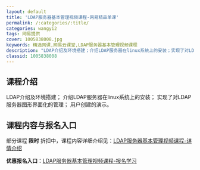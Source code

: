 ```yaml
---
layout: default
title: 'LDAP服务器基本管理视频课程-网易精品单课'
permalink: /:categories/:title/
categories: wangyi2
tags: 网易提供
cover: 1005838008.jpg
keywords: 精选网课,网易云课堂,LDAP服务器基本管理视频课程
description: "LDAP介绍及环境搭建；介绍LDAP服务器在linux系统上的安装；实现了对LDAP服务器图形界面化的管理；用户创建的演示。LDAP服务器基本管理视频课程"
classid: 1005838008
---
```


## 课程介绍

LDAP介绍及环境搭建；
介绍LDAP服务器在linux系统上的安装；
实现了对LDAP服务器图形界面化的管理；
用户创建的演示。

## 课程内容与报名入口

部分课程 **限时** 折扣中，课程内容详细介绍见：[LDAP服务器基本管理视频课程-详情介绍](https://study.163.com/course/introduction/1005838008.htm?share=1&shareId=1025206652&utm_campaign=share&utm_medium=iphoneShare&utm_source=&utm_u=1025206652)

**优惠报名入口**：[LDAP服务器基本管理视频课程-报名学习](https://study.163.com/course/introduction/1005838008.htm?share=1&shareId=1025206652&utm_campaign=share&utm_medium=iphoneShare&utm_source=&utm_u=1025206652)

